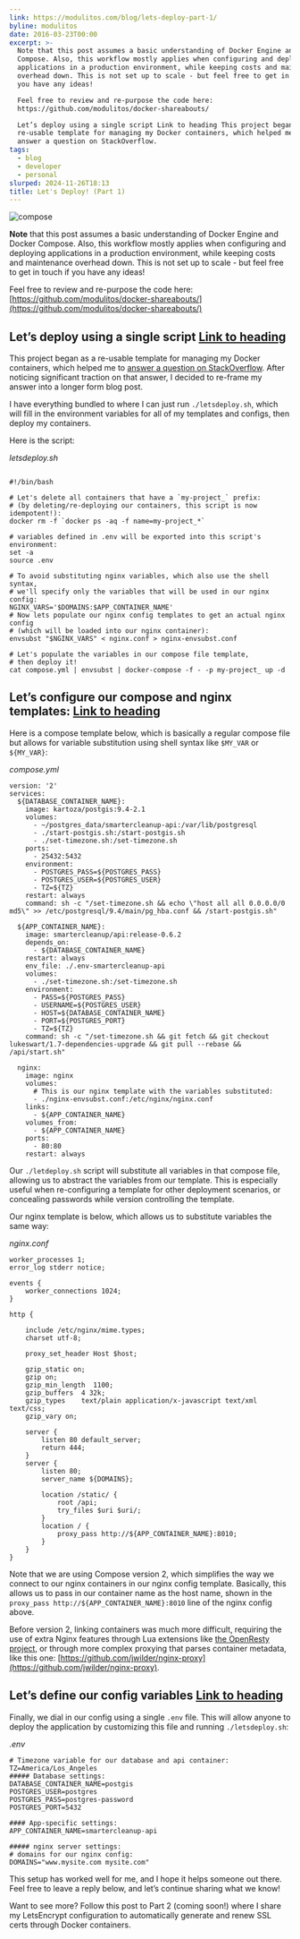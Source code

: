```yaml
---
link: https://modulitos.com/blog/lets-deploy-part-1/
byline: modulitos
date: 2016-03-23T00:00
excerpt: >-
  Note that this post assumes a basic understanding of Docker Engine and Docker
  Compose. Also, this workflow mostly applies when configuring and deploying
  applications in a production environment, while keeping costs and maintenance
  overhead down. This is not set up to scale - but feel free to get in touch if
  you have any ideas!

  Feel free to review and re-purpose the code here:
  https://github.com/modulitos/docker-shareabouts/

  Let’s deploy using a single script Link to heading This project began as a
  re-usable template for managing my Docker containers, which helped me to
  answer a question on StackOverflow.
tags:
  - blog
  - developer
  - personal
slurped: 2024-11-26T18:13
title: Let's Deploy! (Part 1)
---
```


![compose](https://modulitos.com/blog/lets-deploy-part-1/docker-compose.png)

**Note** that this post assumes a basic understanding of Docker Engine and Docker Compose. Also, this workflow mostly applies when configuring and deploying applications in a production environment, while keeping costs and maintenance overhead down. This is not set up to scale - but feel free to get in touch if you have any ideas!

Feel free to review and re-purpose the code here: [https://github.com/modulitos/docker-shareabouts/](https://github.com/modulitos/docker-shareabouts/)

## Let’s deploy using a single script [Link to heading](https://modulitos.com/blog/lets-deploy-part-1/#lets-deploy-using-a-single-script)

This project began as a re-usable template for managing my Docker containers, which helped me to [answer a question on StackOverflow](https://stackoverflow.com/a/33186458/1884158). After noticing significant traction on that answer, I decided to re-frame my answer into a longer form blog post.

I have everything bundled to where I can just run `./letsdeploy.sh`, which will fill in the environment variables for all of my templates and configs, then deploy my containers.

Here is the script:

_letsdeploy.sh_

```

#!/bin/bash

# Let's delete all containers that have a `my-project_` prefix:
# (by deleting/re-deploying our containers, this script is now idempotent!):
docker rm -f `docker ps -aq -f name=my-project_*`

# variables defined in .env will be exported into this script's environment:
set -a
source .env

# To avoid substituting nginx variables, which also use the shell syntax,
# we'll specify only the variables that will be used in our nginx config:
NGINX_VARS='$DOMAINS:$APP_CONTAINER_NAME'
# Now lets populate our nginx config templates to get an actual nginx config
# (which will be loaded into our nginx container):
envsubst "$NGINX_VARS" < nginx.conf > nginx-envsubst.conf

# Let's populate the variables in our compose file template,
# then deploy it!
cat compose.yml | envsubst | docker-compose -f - -p my-project_ up -d
```

## Let’s configure our compose and nginx templates: [Link to heading](https://modulitos.com/blog/lets-deploy-part-1/#lets-configure-our-compose-and-nginx-templates)

Here is a compose template below, which is basically a regular compose file but allows for variable substitution using shell syntax like `$MY_VAR` or `${MY_VAR}`:

_compose.yml_

```
version: '2'
services:
  ${DATABASE_CONTAINER_NAME}:
    image: kartoza/postgis:9.4-2.1
    volumes:
      - ~/postgres_data/smartercleanup-api:/var/lib/postgresql
      - ./start-postgis.sh:/start-postgis.sh
      - ./set-timezone.sh:/set-timezone.sh
    ports:
      - 25432:5432
    environment:
      - POSTGRES_PASS=${POSTGRES_PASS}
      - POSTGRES_USER=${POSTGRES_USER}
      - TZ=${TZ}
    restart: always
    command: sh -c "/set-timezone.sh && echo \"host all all 0.0.0.0/0 md5\" >> /etc/postgresql/9.4/main/pg_hba.conf && /start-postgis.sh"

  ${APP_CONTAINER_NAME}:
    image: smartercleanup/api:release-0.6.2
    depends_on:
      - ${DATABASE_CONTAINER_NAME}
    restart: always
    env_file: ./.env-smartercleanup-api
    volumes:
      - ./set-timezone.sh:/set-timezone.sh
    environment:
      - PASS=${POSTGRES_PASS}
      - USERNAME=${POSTGRES_USER}
      - HOST=${DATABASE_CONTAINER_NAME}
      - PORT=${POSTGRES_PORT}
      - TZ=${TZ}
    command: sh -c "/set-timezone.sh && git fetch && git checkout lukeswart/1.7-dependencies-upgrade && git pull --rebase && /api/start.sh"

  nginx:
    image: nginx
    volumes:
      # This is our nginx template with the variables substituted:
      - ./nginx-envsubst.conf:/etc/nginx/nginx.conf
    links:
      - ${APP_CONTAINER_NAME}
    volumes_from:
      - ${APP_CONTAINER_NAME}
    ports:
      - 80:80
    restart: always
```

Our `./letdeploy.sh` script will substitute all variables in that compose file, allowing us to abstract the variables from our template. This is especially useful when re-configuring a template for other deployment scenarios, or concealing passwords while version controlling the template.

Our nginx template is below, which allows us to substitute variables the same way:

_nginx.conf_

```
worker_processes 1;
error_log stderr notice;

events {
    worker_connections 1024;
}

http {

    include /etc/nginx/mime.types;
    charset utf-8;

    proxy_set_header Host $host;

    gzip_static on;
    gzip on;
    gzip_min_length  1100;
    gzip_buffers  4 32k;
    gzip_types    text/plain application/x-javascript text/xml text/css;
    gzip_vary on;

    server {
        listen 80 default_server;
        return 444;
    }
    server {
        listen 80;
        server_name ${DOMAINS};

        location /static/ {
            root /api;
            try_files $uri $uri/;
        }
        location / {
            proxy_pass http://${APP_CONTAINER_NAME}:8010;
        }
    }
}
```

Note that we are using Compose version 2, which simplifies the way we connect to our nginx containers in our nginx config template. Basically, this allows us to pass in our container name as the host name, shown in the `proxy_pass http://${APP_CONTAINER_NAME}:8010` line of the nginx config above.

Before version 2, linking containers was much more difficult, requiring the use of extra Nginx features through Lua extensions like [the OpenResty project](http://openresty.org/), or through more complex proxying that parses container metadata, like this one: [https://github.com/jwilder/nginx-proxy](https://github.com/jwilder/nginx-proxy).

## Let’s define our config variables [Link to heading](https://modulitos.com/blog/lets-deploy-part-1/#lets-define-our-config-variables)

Finally, we dial in our config using a single `.env` file. This will allow anyone to deploy the application by customizing this file and running `./letsdeploy.sh`:

_.env_

```
# Timezone variable for our database and api container:
TZ=America/Los_Angeles
##### Database settings:
DATABASE_CONTAINER_NAME=postgis
POSTGRES_USER=postgres
POSTGRES_PASS=postgres-password
POSTGRES_PORT=5432

#### App-specific settings:
APP_CONTAINER_NAME=smartercleanup-api

##### nginx server settings:
# domains for our nginx config:
DOMAINS="www.mysite.com mysite.com"
```

This setup has worked well for me, and I hope it helps someone out there. Feel free to leave a reply below, and let’s continue sharing what we know!

Want to see more? Follow this post to Part 2 (coming soon!) where I share my LetsEncrypt configuration to automatically generate and renew SSL certs through Docker containers.